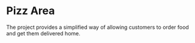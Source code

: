 # Pizz Area

The project provides a simplified way of allowing customers to order food and get them delivered home.
